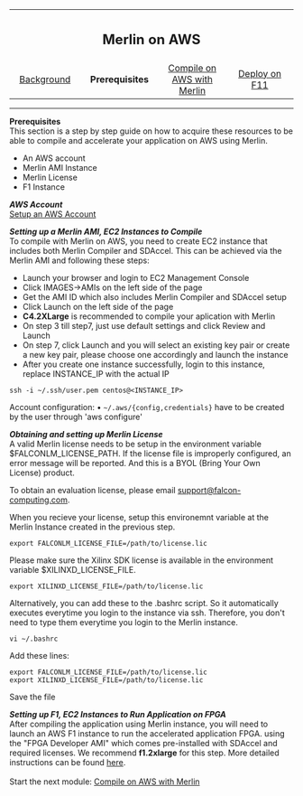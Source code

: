 
<table style="width:100%">
  <tr>
    <th width="100%" colspan="6"><h2>Merlin on AWS</h2></th>
  </tr>
  <tr>
    <td width="20%" align="center"><a href="README.md">Background</a></td>
    <td width="20%" align="center"><b>Prerequisites</b></td> 
    <td width="20%" align="center"><a href="COMPILE.md">Compile on AWS with Merlin</a></td> 
    <td width="20%" align="center"><a href="DEPLOY.md">Deploy on F11</a></td>
  </tr>
</table>

------------------------------------
**Prerequisites**<br>
This section is a step by step guide on how to acquire these resources to be able to compile and accelerate your application on AWS using Merlin.

* An AWS account
* Merlin AMI Instance
* Merlin License
* F1 Instance


***AWS Account***<br>
<a href="https://aws.amazon.com/free/">Setup an AWS Account</a>

***Setting up a Merlin AMI, EC2 Instances to Compile***<br>
To compile with Merlin on AWS, you need to create EC2 instance that includes both Merlin Compiler and SDAccel. This can be achieved via the Merlin AMI and following these steps:
* Launch your browser and login to EC2 Management Console
* Click IMAGES->AMIs on the left side of the page
* Get the AMI ID which also includes Merlin Compiler and SDAccel setup
* Click Launch on the left side of the page
* **C4.2XLarge** is recommended to compile your aplication with Merlin
* On step 3 till step7, just use default settings and click Review and Launch
* On step 7, click Launch and you will select an existing key pair or create a new key pair, please choose one accordingly and launch the instance
* After you create one instance successfully, login to this instance, replace INSTANCE_IP with the actual IP
```
ssh -i ~/.ssh/user.pem centos@<INSTANCE_IP>
```

Account configuration:
•	`~/.aws/{config,credentials}` have to be created by the user through 'aws configure'

***Obtaining and setting up Merlin License***<br>
A valid Merlin license needs to be setup in the environment variable $FALCONLM_LICENSE_PATH. If the license file is improperly configured, an error message will be reported. And this is a BYOL (Bring Your Own License) product.  

To obtain an evaluation license, please email support@falcon-computing.com. 

When you recieve your license, setup this environemnt variable at the Merlin Instance created in the previous step.

```
export FALCONLM_LICENSE_FILE=/path/to/license.lic
```
Please make sure the Xilinx SDK license is available in the environment variable $XILINXD_LICENSE_FILE.
```
export XILINXD_LICENSE_FILE=/path/to/license.lic
```

Alternatively, you can add these to the .bashrc script. So it automatically executes everytime you login to the instance via ssh. Therefore, you don't need to type them everytime you login to the Merlin instance.
```
vi ~/.bashrc
```
Add these lines:
```
export FALCONLM_LICENSE_FILE=/path/to/license.lic
export XILINXD_LICENSE_FILE=/path/to/license.lic
```
Save the file

***Setting up F1, EC2 Instances to Run Application on FPGA***<br>
After compiling the application using Merlin instance, you will need to launch an AWS F1 instance to run the accelerated application FPGA. using the "FPGA Developer AMI" which comes pre-installed with SDAccel and required licenses.  We recommend **f1.2xlarge** for this step. More detailed instructions can be found 
<a href="https://github.com/Xilinx/SDAccel_Examples/wiki/Create,-configure-and-test-an-AWS-F1-instance">here</a>.
<br>
<br>
Start the next module: <a href="COMPILE.md">Compile on AWS with Merlin</a>
